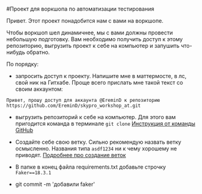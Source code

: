 #Проект для воркшопа по автоматизации тестирования

Привет. Этот проект понадобится нам с вами на воркшопе.

Чтобы воркшоп шел динамичнее, мы с вами должны провести небольшую подготовку.
Вам необходимо получить доступ к этому репозиторию, выгрузить проект к себе на компьютер и запушить что-нибудь обратно.

По порядку:
- запросить доступ к проекту. Напишите мне в маттермосте, в лс, свой ник на Гитхабе. Проще всего прислать мне такой текст со своим аккаунтом:

```Привет, прошу доступ для аккаунта @EreminD к репозиторию https://github.com/EreminD/skypro_workshop_at.git```

- выгрузить репозиторий к себе на компьютер. Для этого вам пригодится команда в терминале `git clone` [Инструкция от команды GitHub](https://docs.github.com/en/repositories/creating-and-managing-repositories/cloning-a-repository)
- Создайте себе свою ветку. Сильно рекомендую назвать ветку осмысленно. Названия типа `asdf1234` ни к чему хорошему не приводят. [Подробнее про создание веток](https://git-scm.com/book/ru/v2/Ветвление-в-Git-Основы-ветвления-и-слияния)

- В папке в конец файла requirements.txt добавьте строчку `Faker==18.3.1`
- git commit -m 'добавили faker'

